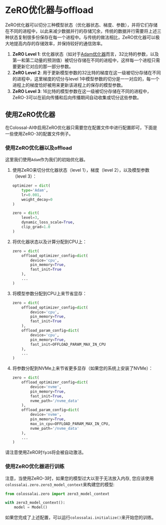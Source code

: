 # ZeRO优化器与offload

ZeRO优化器可以切分三种模型状态（优化器状态、梯度、参数），并将它们存储在不同的进程中，以此来减少数据并行的存储冗余，传统的数据并行需要将上述三种状态复制很多份保存在每一个进程中。与传统的做法相比，ZeRO优化器可以极大地提高内存的存储效率，并保持较好的通信效率。

1. **ZeRO Level 1**: 优化器状态（如对于[Adam优化器](https://arxiv.org/abs/1412.6980)而言，32比特的参数，以及第一和第二动量的预测值）被切分存储在不同的进程中，这样每一个进程只需要更新它对应的那一部分参数。
2. **ZeRO Level 2**: 用于更新模型参数的32比特的梯度在这一级被切分存储在不同的进程中，这里梯度的切分与level 1中模型参数的切分是一一对应的，每一个进程上的梯度恰好被用来更新该进程上的保存的模型参数。
3. **ZeRO Level 3**: 16比特的模型参数在这一级被切分存储在不同的进程中，ZeRO-3可以在前向传播和后向传播期间自动收集或切分这些参数。

## 使用ZeRO优化器

在Colossal-AI中启用ZeRO优化器只需要您在配置文件中进行配置即可，下面是一些使用ZeRO-3的配置文件例子。

### 使用ZeRO优化器以及offload

这里我们使用`Adam`作为我们的初始优化器。

1. 使用ZeRO来切分优化器状态（level 1），梯度（level 2），以及模型参数（level 3）：
    ```python
    optimizer = dict(
        type='Adam',
        lr=0.001,
        weight_decay=0
    )

    zero = dict(
        level=3,
        dynamic_loss_scale=True,
        clip_grad=1.0
    )
    ```
2. 将优化器状态以及计算分配到CPU上：
    ```python
    zero = dict(
        offload_optimizer_config=dict(
            device='cpu',
            pin_memory=True,
            fast_init=True
        ),
        ...
    )
    ```
3. 将模型参数分配到CPU上来节省显存：
    ```python
    zero = dict(
        offload_optimizer_config=dict(
            device='cpu',
            pin_memory=True,
            fast_init=True
        ),
        offload_param_config=dict(
            device='cpu',
            pin_memory=True,
            fast_init=OFFLOAD_PARAM_MAX_IN_CPU
        ),
        ...
    )
    ```
4. 将参数分配到NVMe上来节省更多显存（如果您的系统上安装了NVMe）：
    ```python
    zero = dict(
        offload_optimizer_config=dict(
            device='nvme',
            pin_memory=True,
            fast_init=True,
            nvme_path='/nvme_data'
        ),
        offload_param_config=dict(
            device='nvme',
            pin_memory=True,
            max_in_cpu=OFFLOAD_PARAM_MAX_IN_CPU,
            nvme_path='/nvme_data'
        ),
        ...
    )
    ```

请注意使用ZeRO时`fp16`将会被自动激活。

### 使用ZeRO优化器进行训练

注意，当使用ZeRO-3时，如果您的模型过大以至于无法放入内存, 您应该使用`colossalai.zero.zero3_model_context`来构建您的模型:

```python
from colossalai.zero import zero3_model_context

with zero3_model_context():
    model = Model()
```

如果您完成了上述配置，可以运行`colossalai.initialize()`来开始您的训练。
